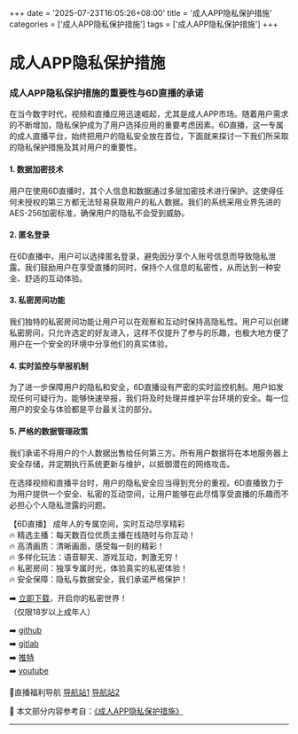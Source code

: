 +++
date = '2025-07-23T16:05:26+08:00'
title = '成人APP隐私保护措施'
categories = ['成人APP隐私保护措施']
tags = ['成人APP隐私保护措施']
+++

# 成人APP隐私保护措施

### 成人APP隐私保护措施的重要性与6D直播的承诺

在当今数字时代，视频和直播应用迅速崛起，尤其是成人APP市场。随着用户需求的不断增加，隐私保护成为了用户选择应用的重要考虑因素。6D直播，这一专属的成人直播平台，始终把用户的隐私安全放在首位，下面就来探讨一下我们所采取的隐私保护措施及其对用户的重要性。

#### 1. 数据加密技术

用户在使用6D直播时，其个人信息和数据通过多层加密技术进行保护。这使得任何未授权的第三方都无法轻易获取用户的私人数据。我们的系统采用业界先进的AES-256加密标准，确保用户的隐私不会受到威胁。

#### 2. 匿名登录

在6D直播中，用户可以选择匿名登录，避免因分享个人账号信息而导致隐私泄露。我们鼓励用户在享受直播的同时，保持个人信息的私密性，从而达到一种安全、舒适的互动体验。

#### 3. 私密房间功能

我们独特的私密房间功能让用户可以在观察和互动时保持高隐私性。用户可以创建私密房间，只允许选定的好友进入，这样不仅提升了参与的乐趣，也极大地方便了用户在一个安全的环境中分享他们的真实体验。

#### 4. 实时监控与举报机制

为了进一步保障用户的隐私和安全，6D直播设有严密的实时监控机制。用户如发现任何可疑行为，能够快速举报，我们将及时处理并维护平台环境的安全。每一位用户的安全与体验都是平台最关注的部分。

#### 5. 严格的数据管理政策

我们承诺不将用户的个人数据出售给任何第三方。所有用户数据将在本地服务器上安全存储，并定期执行系统更新与维护，以抵御潜在的网络攻击。

在选择视频和直播平台时，用户的隐私安全应当得到充分的重视。6D直播致力于为用户提供一个安全、私密的互动空间，让用户能够在此尽情享受直播的乐趣而不必担心个人隐私泄露的问题。

【6D直播】
成年人的专属空间，实时互动尽享精彩  
🔥 精选主播：每天数百位优质主播在线随时与你互动！  
🔥 高清画质：清晰画面，感受每一刻的精彩！  
🔥 多样化玩法：语音聊天、游戏互动，刺激无穷！  
🔥 私密房间：独享专属时光，体验真实的私密体验！  
🔥 安全保障：隐私与数据安全，我们承诺严格保护！  

➡️ [立即下载](https://down123.s3.ap-east-1.amazonaws.com/down/down.html?channelCode=blog)，开启你的私密世界！  
（仅限18岁以上成年人）  

➡️ [github](https://aldult-live.github.io/)  
➡️ [gitlab](https://seo-09598d.gitlab.io/)  
➡️ [推特](https://x.com/wegame33)  
➡️ [youtube](https://www.youtube.com/@6Dlive)  

🔞直播福利导航 [导航站1](https://webstack-86085a.gitlab.io/) [导航站2](https://onlygit123-2.github.io/)


📘 本文部分内容参考自：[《成人APP隐私保护措施》](https://github.com/md25721/md)

---
